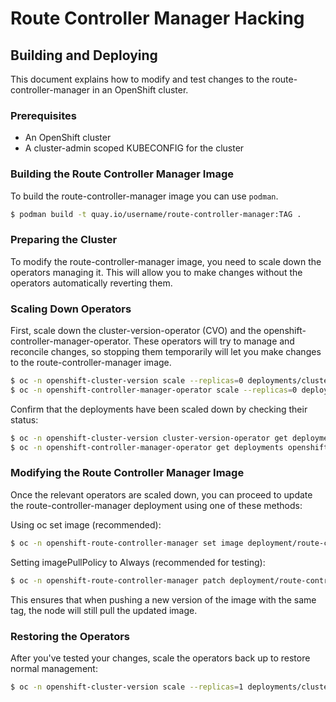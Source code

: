 # **Route Controller Manager Hacking**

## Building and Deploying

This document explains how to modify and test changes to the route-controller-manager in an OpenShift cluster.

### Prerequisites

* An OpenShift cluster
* A cluster-admin scoped KUBECONFIG for the cluster

### Building the Route Controller Manager Image

To build the route-controller-manager image you can use `podman`.

```bash
$ podman build -t quay.io/username/route-controller-manager:TAG .
````

### Preparing the Cluster

To modify the route-controller-manager image, you need to scale down the operators managing it. This will allow you to make changes without the operators automatically reverting them.

### Scaling Down Operators

First, scale down the cluster-version-operator (CVO) and the openshift-controller-manager-operator. These operators will try to manage and reconcile changes, so stopping them temporarily will let you make changes to the route-controller-manager image.
```bash
$ oc -n openshift-cluster-version scale --replicas=0 deployments/cluster-version-operator
$ oc -n openshift-controller-manager-operator scale --replicas=0 deployments/openshift-controller-manager-operator
```
Confirm that the deployments have been scaled down by checking their status:

```bash
$ oc -n openshift-cluster-version cluster-version-operator get deployments
$ oc -n openshift-controller-manager-operator get deployments openshift-controller-manager-operator
```

### Modifying the Route Controller Manager Image

Once the relevant operators are scaled down, you can proceed to update the route-controller-manager deployment using one of these methods:

Using oc set image (recommended):
```bash
$ oc -n openshift-route-controller-manager set image deployment/route-controller-manager route-controller-manager=quay.io/username/route-controller-manager:TAG
```
Setting imagePullPolicy to Always (recommended for testing):
```bash
$ oc -n openshift-route-controller-manager patch deployment/route-controller-manager -p '{"spec": {"template": {"spec": {"containers": [{"name": "route-controller-manager","imagePullPolicy": "Always"}]}}}}'
```
This ensures that when pushing a new version of the image with the same tag, the node will still pull the updated image.

### Restoring the Operators

After you've tested your changes, scale the operators back up to restore normal management:
```bash
$ oc -n openshift-cluster-version scale --replicas=1 deployments/cluster-version-operator
```